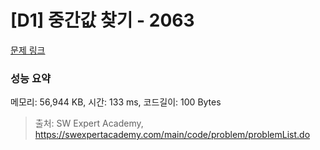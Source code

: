 # [D1] 중간값 찾기 - 2063 

[문제 링크](https://swexpertacademy.com/main/code/problem/problemDetail.do?contestProbId=AV5QPsXKA2UDFAUq) 

### 성능 요약

메모리: 56,944 KB, 시간: 133 ms, 코드길이: 100 Bytes



> 출처: SW Expert Academy, https://swexpertacademy.com/main/code/problem/problemList.do